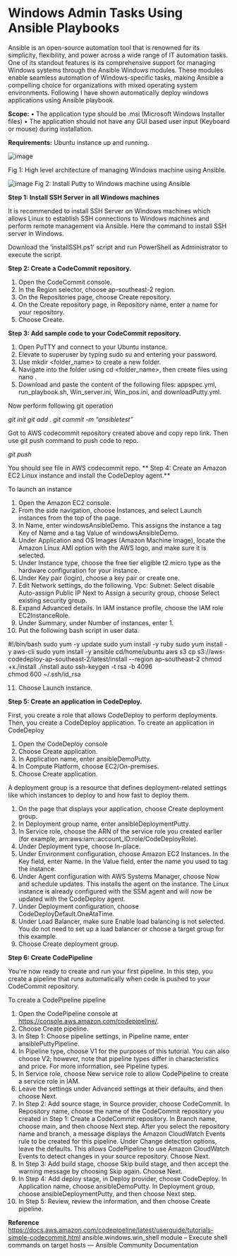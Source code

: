 # Windows Admin Tasks Using Ansible Playbooks

Ansible is an open-source automation tool that is renowned for its simplicity, flexibility, and power across a wide range of IT automation tasks. One of its standout features is its comprehensive support for managing Windows systems through the Ansible Windows modules. These modules enable seamless automation of Windows-specific tasks, making Ansible a compelling choice for organizations with mixed operating system environments.
Following I have shown automatically deploy windows applications using Ansible playbook.

**Scope:**
•	The application type should be .msi (Microsoft Windows Installer files)
•	The application should not have any GUI based user input (Keyboard or mouse) during installation.

**Requirements:**
Ubuntu instance up and running.

![image](https://github.com/user-attachments/assets/6db56372-fc47-4994-8db3-80bb99a7a1d5)

Fig 1: High level architecture of managing Windows machine using Ansible.

![image](https://github.com/user-attachments/assets/e43958ba-8ab6-43d0-976e-5b61c3fb360b)
Fig 2: Install Putty to Windows machine using Ansible 

**Step 1: Install SSH Server in all Windows machines**

It is recommended to install SSH Server on Windows machines which allows Linux to establish SSH connections to Windows machines and perform remote management via Ansible. Here the command to install SSH server in Windows.

Download the 'installSSH.ps1' script and run PowerShell as Administrator to execute the script.

**Step 2: Create a CodeCommit repository.**
1.	Open the CodeCommit console.
2.	In the Region selector, choose ap-southeast-2 region.
3.	On the Repositories page, choose Create repository.
4.	On the Create repository page, in Repository name, enter a name for your repository.
5.	Choose Create.

**Step 3: Add sample code to your CodeCommit repository.**
1. Open PuTTY and connect to your Ubuntu instance.
2. Elevate to superuser by typing sudo su and entering your password.
3. Use mkdir <folder_name> to create a new folder.
4. Navigate into the folder using cd <folder_name>, then create files using nano <filename>.
5. Download and paste the content of the following files: appspec.yml, run_playbook.sh, Win_server.ini, Win_pos.ini, and downloadPutty.yml.

Now perform following git operation

_git init
git add .
git commit -m “ansibletest”_

Got to AWS codecommit repository created above and copy repo link.
Then use git push command to push code to repo.

_git push_

You should see file in AWS codecommit repo.
**
Step 4: Create an Amazon EC2 Linux instance and install the CodeDeploy agent.**

To launch an instance
1.	Open the Amazon EC2 console.
2.	From the side navigation, choose Instances, and select Launch instances from the top of the page.
3.	In Name, enter windowsAnsibleDemo. This assigns the instance a tag Key of Name and a tag Value of windowsAnsibleDemo. 
4.	Under Application and OS Images (Amazon Machine Image), locate the Amazon Linux AMI option with the AWS logo, and make sure it is selected. 
5.	Under Instance type, choose the free tier eligible t2.micro type as the hardware configuration for your instance.
6.	Under Key pair (login), choose a key pair or create one.
7.	Edit Network settings, do the following.
Vpc: 
Subnet: 
Select disable Auto-assign Public IP
Next to Assign a security group, choose Select existing security group.
8.	Expand Advanced details. In IAM instance profile, choose the IAM role EC2InstanceRole.
9.	Under Summary, under Number of instances, enter 1.
10.	Put the following bash script in user data.

#!/bin/bash
sudo yum -y update
sudo yum install -y ruby
sudo yum install -y aws-cli
sudo yum install -y ansible
cd/home/ubuntu
aws s3 cp s3://aws-codedeploy-ap-southeast-2/latest/install --region ap-southeast-2
chmod +x./install
./install auto
ssh-keygen -t rsa -b 4096	
chmod 600 ~/.ssh/id_rsa

11.	Choose Launch instance.

**Step 5: Create an application in CodeDeploy.**

First, you create a role that allows CodeDeploy to perform deployments. Then, you create a CodeDeploy application.
To create an application in CodeDeploy
1.	Open the CodeDeploy console
2.	Choose Create application.
3.	In Application name, enter ansibleDemoPutty.
4.	In Compute Platform, choose EC2/On-premises.
5.	Choose Create application.

A deployment group is a resource that defines deployment-related settings like which instances to deploy to and how fast to deploy them.
1.	On the page that displays your application, choose Create deployment group.
2.	In Deployment group name, enter ansibleDeploymentPutty.
3.	In Service role, choose the ARN of the service role you created earlier (for example, arn:aws:iam::account_ID:role/CodeDeployRole).
4.	Under Deployment type, choose In-place.
5.	Under Environment configuration, choose Amazon EC2 Instances. In the Key field, enter Name. In the Value field, enter the name you used to tag the instance.
6.	Under Agent configuration with AWS Systems Manager, choose Now and schedule updates. This installs the agent on the instance. The Linux instance is already configured with the SSM agent and will now be updated with the CodeDeploy agent.
7.	Under Deployment configuration, choose CodeDeployDefault.OneAtaTime.
8.	Under Load Balancer, make sure Enable load balancing is not selected. You do not need to set up a load balancer or choose a target group for this example.
9.	Choose Create deployment group.

**Step 6: Create CodePipeline**

You're now ready to create and run your first pipeline. In this step, you create a pipeline that runs automatically when code is pushed to your CodeCommit repository.

To create a CodePipeline pipeline
1.	Open the CodePipeline console at https://console.aws.amazon.com/codepipeline/.
2.	Choose Create pipeline.
3.	In Step 1: Choose pipeline settings, in Pipeline name, enter ansiblePuttyPipeline.
4.	In Pipeline type, choose V1 for the purposes of this tutorial. You can also choose V2; however, note that pipeline types differ in characteristics and price. For more information, see Pipeline types.
5.	In Service role, choose New service role to allow CodePipeline to create a service role in IAM.
6.	Leave the settings under Advanced settings at their defaults, and then choose Next.
7.	In Step 2: Add source stage, in Source provider, choose CodeCommit. In Repository name, choose the name of the CodeCommit repository you created in Step 1: Create a CodeCommit repository. In Branch name, choose main, and then choose Next step.
After you select the repository name and branch, a message displays the Amazon CloudWatch Events rule to be created for this pipeline.
Under Change detection options, leave the defaults. This allows CodePipeline to use Amazon CloudWatch Events to detect changes in your source repository.
Choose Next.
8.	In Step 3: Add build stage, choose Skip build stage, and then accept the warning message by choosing Skip again. Choose Next.
9.	In Step 4: Add deploy stage, in Deploy provider, choose CodeDeploy. In Application name, choose ansibleDemoPutty. In Deployment group, choose ansibleDeploymentPutty, and then choose Next step.
10.	 In Step 5: Review, review the information, and then choose Create pipeline.

**Reference**
https://docs.aws.amazon.com/codepipeline/latest/userguide/tutorials-simple-codecommit.html
ansible.windows.win_shell module – Execute shell commands on target hosts — Ansible Community Documentation


